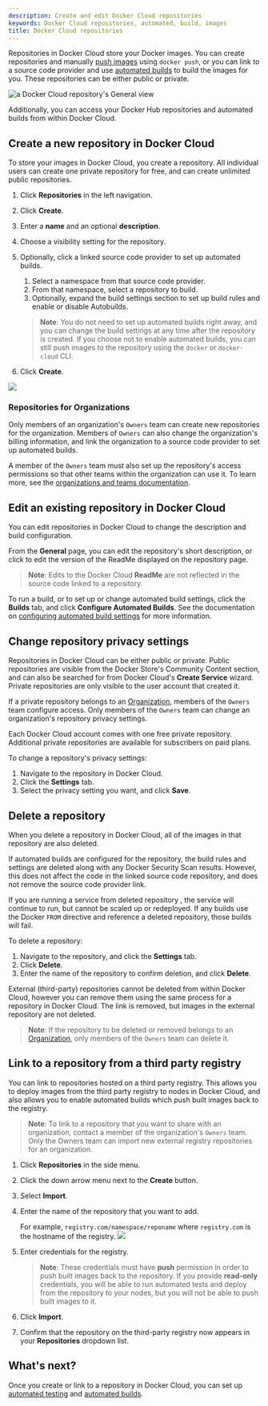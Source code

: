 ```yaml
---
description: Create and edit Docker Cloud repositories
keywords: Docker Cloud repositories, automated, build, images
title: Docker Cloud repositories
---
```


Repositories in Docker Cloud store your Docker images. You can create
repositories and manually [push images](push-images.md) using `docker push`, or
you can link to a source code provider and use [automated builds](automated-build.md) to build the images for you. These repositories
can be either public or private.

![a Docker Cloud repository's General view](images/repo-general.png)

Additionally, you can access your Docker Hub repositories and automated builds
from within Docker Cloud.

## Create a new repository in Docker Cloud

To store your images in Docker Cloud, you create a repository. All individual users can create one private repository for free, and can create unlimited public repositories.

1. Click **Repositories** in the left navigation.
2. Click **Create**.
3. Enter a **name** and an optional **description**.
4. Choose a visibility setting for the repository.
5. Optionally, click a linked source code provider to set up automated builds.
    1. Select a namespace from that source code provider.
    2. From that namespace, select a repository to build.
    3. Optionally, expand the build settings section to set up build rules and enable or disable Autobuilds.

    > **Note**: You do not need to set up automated builds right away, and you can change the build settings at any time after the repository is created. If you choose not to enable automated builds, you can still push images to the repository using the `docker` or `docker-cloud` CLI.
6. Click **Create**.

  ![](images/create-repository.png)

### Repositories for Organizations

Only members of an organization's `Owners` team can create new repositories for
the organization. Members of `Owners` can also change the organization's billing
information, and link the organization to a source code provider to set up
automated builds.

A member of the `Owners` team must also set up the repository's access
permissions so that other teams within the organization can use it. To learn
more, see the [organizations and teams documentation](../orgs.md#set-team-permissions).

## Edit an existing repository in Docker Cloud

You can edit repositories in Docker Cloud to change the description and build configuration.

From the **General** page, you can edit the repository's short description, or click to edit the version of the ReadMe displayed on the repository page.

> **Note**: Edits to the Docker Cloud **ReadMe** are not reflected in the source code linked to a repository.

To run a build, or to set up or change automated build settings, click the **Builds** tab, and click **Configure Automated Builds**. See the documentation on [configuring automated build settings](automated-build.md#configure-automated-build-settings) for more
information.

## Change repository privacy settings

Repositories in Docker Cloud can be either public or private. Public repositories are visible from the Docker Store's Community Content section, and can also be searched for from Docker Cloud's **Create Service** wizard. Private repositories are only visible to the user account that created it.

If a private repository belongs to an [Organization](../orgs.md), members of the `Owners` team configure access. Only members of the `Owners` team can change an organization's repository privacy settings.

Each Docker Cloud account comes with one free private repository. Additional private repositories are available for subscribers on paid plans.

To change a repository's privacy settings:

1. Navigate to the repository in Docker Cloud.
2. Click the **Settings** tab.
3. Select the privacy setting you want, and click **Save**.

## Delete a repository

When you delete a repository in Docker Cloud, all of the images in that
repository are also deleted.

If automated builds are configured for the repository, the build rules and
settings are deleted along with any Docker Security Scan results. However, this
does not affect the code in the linked source code repository, and does not
remove the source code provider link.

If you are running a service from deleted repository , the service will continue
to run, but cannot be scaled up or redeployed. If any builds use the Docker
`FROM` directive and reference a deleted repository, those builds will fail.

To delete a repository:

1. Navigate to the repository, and click the **Settings** tab.
2. Click **Delete**.
3. Enter the name of the repository to confirm deletion, and click **Delete**.

External (third-party) repositories cannot be deleted from within Docker Cloud,
however you can remove them using the same process for a repository in Docker
Cloud. The link is removed, but images in the external repository are not
deleted.

> **Note**: If the repository to be deleted or removed belongs to an [Organization](../orgs.md), only members of the `Owners` team can delete it.


## Link to a repository from a third party registry

You can link to repositories hosted on a third party registry. This allows you
to deploy images from the third party registry to nodes in Docker Cloud, and
also allows you to enable automated builds which push built images back to the
registry.

> **Note**: To link to a repository that you want to share with an organization, contact a member of the organization's `Owners` team. Only the Owners team can import new external registry repositories for an organization.

1. Click **Repositories** in the side menu.

2. Click the down arrow menu next to the **Create** button.

3. Select **Import**.

4. Enter the name of the repository that you want to add.

    For example, `registry.com/namespace/reponame` where `registry.com` is the
    hostname of the registry.
    ![](images/third-party-images-modal.png)

5. Enter credentials for the registry.

    > **Note**: These credentials must have **push** permission in order to push
    built images back to the repository. If you provide **read-only**
    credentials, you will be able to run automated tests and deploy from the
    repository to your nodes, but you will not be able to push built images to
    it.

6. Click **Import**.

7. Confirm that the repository on the third-party registry now appears in your **Repositories** dropdown list.

## What's next?

Once you create or link to a repository in Docker Cloud, you can set up [automated testing](automated-testing.md) and [automated builds](automated-build.md).
